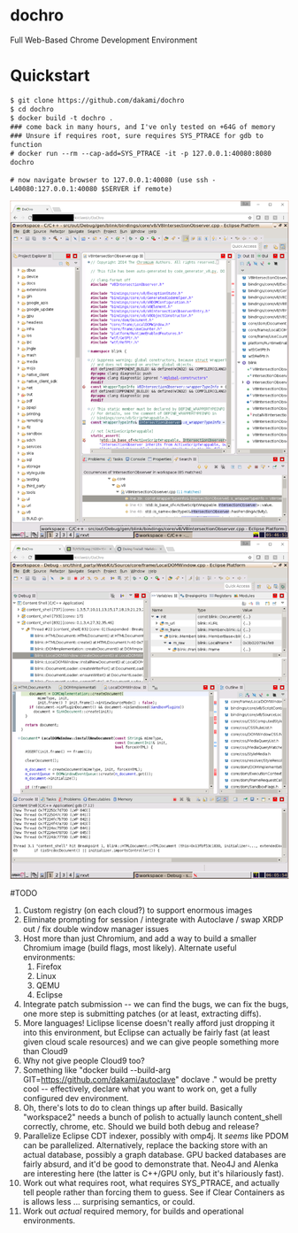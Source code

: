 # dochro
Full Web-Based Chrome Development Environment

# Quickstart

    $ git clone https://github.com/dakami/dochro
    $ cd dochro
    $ docker build -t dochro .
    ### come back in many hours, and I've only tested on +64G of memory
    ### Unsure if requires root, sure requires SYS_PTRACE for gdb to function
    # docker run --rm --cap-add=SYS_PTRACE -it -p 127.0.0.1:40080:8080 dochro
    
    # now navigate browser to 127.0.0.1:40080 (use ssh -L40080:127.0.0.1:40080 $SERVER if remote)
![dochro screen shot](dochro1.png "")
![dochro screen shot](dochro2.png "")

#TODO

1. Custom registry (on each cloud?) to support enormous images
2. Eliminate prompting for session / integrate with Autoclave /
   swap XRDP out / fix double window manager issues
3. Host more than just Chromium, and add a way to build a smaller
   Chromium image (build flags, most likely).  Alternate useful environments:
   1. Firefox
   2. Linux
   3. QEMU
   4. Eclipse
4. Integrate patch submission -- we can find the bugs, we can fix the bugs,
   one more step is submitting patches (or at least, extracting diffs).
5. More languages!  Liclipse license doesn't really afford just dropping it
   into this environment, but Eclipse can actually be fairly fast (at least
   given cloud scale resources) and we can give people something more than
   Cloud9
6. Why not give people Cloud9 too? 
7. Something like "docker build --build-arg GIT=https://github.com/dakami/autoclave" doclave ."
   would be pretty cool -- effectively, declare what you want to work on, get
   a fully configured dev environment.
8. Oh, there's lots to do to clean things up after build.  Basically "workspace2"
   needs a bunch of polish to actually launch content_shell correctly, chrome,
   etc.  Should we build both debug and release?
9. Parallelize Eclipse CDT indexer, possibly with omp4j.  It *seems* like
   PDOM can be parallelized.  Alternatively, replace the backing store with
   an actual database, possibly a graph database.  GPU backed databases are
   fairly absurd, and it'd be good to demonstrate that.  Neo4J and Alenka
   are interesting here (the latter is C++/GPU only, but it's hilariously
   fast).
10. Work out what requires root, what requires SYS_PTRACE, and actually tell
    people rather than forcing them to guess.  See if Clear Containers as is
    allows less ... surprising semantics, or could.
11. Work out *actual* required memory, for builds and operational environments.

